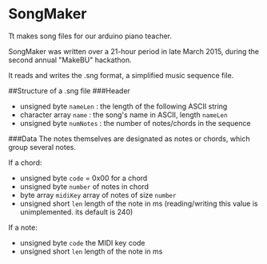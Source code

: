 # SongMaker
Tt makes song files for our arduino piano teacher.

SongMaker was written over a 21-hour period in late March 2015, during the second annual "MakeBU" hackathon.

It reads and writes the .sng format, a simplified music sequence file.

##Structure of a .sng file
###Header
* unsigned byte `nameLen` : the length of the following ASCII string
* character array `name` : the song's name in ASCII, length `nameLen`
* unsigned byte `numNotes` : the number of notes/chords in the sequence

###Data
The notes themselves are designated as notes or chords, which group several notes.

If a chord:
* unsigned byte `code` = 0x00 for a chord
* unsigned byte `number` of notes in chord
* byte array `midiKey` array of notes of size `number`
* unsigned short `len` length of the note in ms (reading/writing this value is unimplemented. its default is 240)

If a note:
* unsigned byte `code` the MIDI key code
* unsigned short `len` length of the note in ms
  
  

